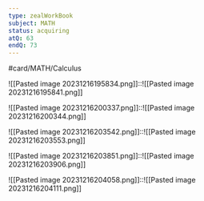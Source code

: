 ```yaml
---
type: zealWorkBook
subject: MATH
status: acquiring
atQ: 63
endQ: 73
---
```

#card/MATH/Calculus 

![[Pasted image 20231216195834.png]]::![[Pasted image 20231216195841.png]]

![[Pasted image 20231216200337.png]]::![[Pasted image 20231216200344.png]]

![[Pasted image 20231216203542.png]]::![[Pasted image 20231216203553.png]]

![[Pasted image 20231216203851.png]]::![[Pasted image 20231216203906.png]]

![[Pasted image 20231216204058.png]]::![[Pasted image 20231216204111.png]]

